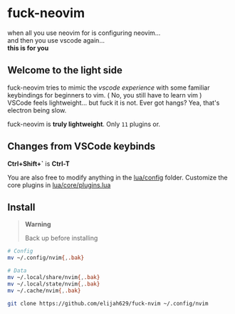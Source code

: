 # fuck-neovim

when all you use neovim for is configuring neovim...  
and then you use vscode again...  
**this is for you**

## Welcome to the light side

fuck-neovim tries to mimic the *vscode experience* with some familiar keybindings for beginners to vim. ( No, you still have to learn vim )  
VSCode feels lightweight... but fuck it is not. Ever got hangs? Yea, that's electron being slow.  
<!-- please update this plugin count future me -->
fuck-neovim is **truly lightweight**. Only `11` plugins or.

## Changes from VSCode keybinds

**Ctrl+Shift+`** is **Ctrl-T**

You are also free to modify anything in the [lua/config](./lua/config/) folder. Customize the core plugins in [lua/core/plugins.lua](./lua/core/plugins.lua)

## Install

> **Warning**
>
> Back up before installing

```sh
# Config
mv ~/.config/nvim{,.bak}

# Data
mv ~/.local/share/nvim{,.bak}
mv ~/.local/state/nvim{,.bak}
mv ~/.cache/nvim{,.bak}
```

```sh
git clone https://github.com/elijah629/fuck-nvim ~/.config/nvim
```
